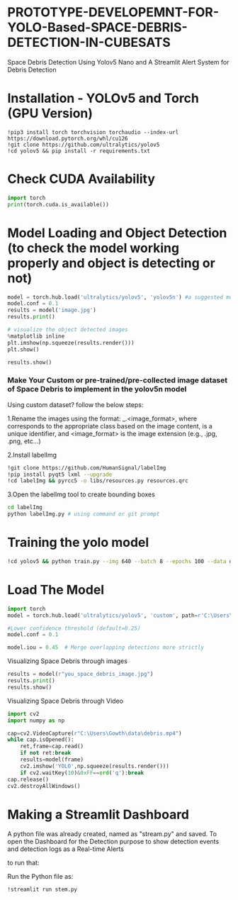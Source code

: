 # PROTOTYPE-DEVELOPEMNT-FOR-YOLO-Based-SPACE-DEBRIS-DETECTION-IN-CUBESATS
Space Debris Detection Using Yolov5 Nano and A Streamlit Alert System for Debris Detection

# Installation - YOLOv5 and Torch (GPU Version)

```
!pip3 install torch torchvision torchaudio --index-url https://download.pytorch.org/whl/cu126
!git clone https://github.com/ultralytics/yolov5
!cd yolov5 && pip install -r requirements.txt

```
# Check CUDA Availability
```python
import torch
print(torch.cuda.is_available())

```
# Model Loading and Object Detection (to check the model working properly and object is detecting or not)
```python
model = torch.hub.load('ultralytics/yolov5', 'yolov5n') #a suggested model yolov5n(nano)
model.conf = 0.1
results = model('image.jpg')
results.print()

# visualize the object detected images
%matplotlib inline 
plt.imshow(np.squeeze(results.render()))
plt.show()

results.show()

```

### Make Your Custom or pre-trained/pre-collected image dataset of Space Debris to implement in the yolov5n model

Using custom dataset? follow the below steps:

1.Rename the images using the format: <label>_<UUID>.<image_format>, where <label> corresponds to the appropriate class based on the image content, <UUID> is a unique identifier, and <image_format> is the image extension (e.g., .jpg, .png, etc...)

2.Install labelImg 
```bash
!git clone https://github.com/HumanSignal/labelImg
!pip install pyqt5 lxml --upgrade
!cd labelImg && pyrcc5 -o libs/resources.py resources.qrc
```
3.Open the labelImg tool to create bounding boxes
```bash
cd labelImg
python labelImg.py # using command or git prompt
```

# Training the yolo model
```bash
!cd yolov5 && python train.py --img 640 --batch 8 --epochs 100 --data dataset.yaml --weights yolov5n.pt --workers 2 --cache ram/disk

```
# Load The Model
```python
import torch
model = torch.hub.load('ultralytics/yolov5', 'custom', path=r'C:\Users\Gowth\yolov5\runs\train\exp\weights\best.pt')

#Lower confidence threshold (default=0.25)
model.conf = 0.1

model.iou = 0.45  # Merge overlapping detections more strictly

```
Visualizing Space Debris through images

```python
results = model(r"you_space_debris_image.jpg")
results.print()
results.show()
```

Visualizing Space Debris through Video

```python
import cv2
import numpy as np

cap=cv2.VideoCapture(r"C:\Users\Gowth\data\debris.mp4")
while cap.isOpened():
    ret,frame=cap.read()
    if not ret:break
    results=model(frame)
    cv2.imshow('YOLO',np.squeeze(results.render()))
    if cv2.waitKey(10)&0xFF==ord('q'):break
cap.release()
cv2.destroyAllWindows()

```
# Making a Streamlit Dashboard
A python file was already created, named as "stream.py" and saved. To open the Dashboard for the Detection purpose to show detection events and detection logs as a Real-time Alerts

to run that:

Run the Python file as:
```bash
!streamlit run stem.py













